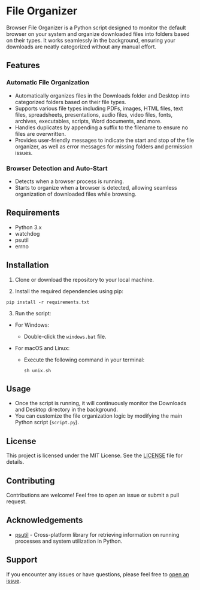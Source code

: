 # File Organizer

Browser File Organizer is a Python script designed to monitor the default browser on your system and organize downloaded files into folders based on their types. It works seamlessly in the background, ensuring your downloads are neatly categorized without any manual effort.

## Features

### Automatic File Organization
- Automatically organizes files in the Downloads folder and Desktop into categorized folders based on their file types.
- Supports various file types including PDFs, images, HTML files, text files, spreadsheets, presentations, audio files, video files, fonts, archives, executables, scripts, Word documents, and more.
- Handles duplicates by appending a suffix to the filename to ensure no files are overwritten.
- Provides user-friendly messages to indicate the start and stop of the file organizer, as well as error messages for missing folders and permission issues.

### Browser Detection and Auto-Start
- Detects when a browser process is running.
- Starts to organize when a browser is detected, allowing seamless organization of downloaded files while browsing.


## Requirements

- Python 3.x
- watchdog
- psutil
- errno

## Installation

1. Clone or download the repository to your local machine.

2. Install the required dependencies using pip:
  ```
  pip install -r requirements.txt
  ```

3. Run the script:

- For Windows:
  - Double-click the `windows.bat` file.

- For macOS and Linux:
  - Execute the following command in your terminal:

    ```
    sh unix.sh
    ```

## Usage

- Once the script is running, it will continuously monitor the Downloads and Desktop directory in the background.
- You can customize the file organization logic by modifying the main Python script (`script.py`).

## License

This project is licensed under the MIT License. See the [LICENSE](LICENSE) file for details.

## Contributing

Contributions are welcome! Feel free to open an issue or submit a pull request.

## Acknowledgements

- [psutil](https://github.com/giampaolo/psutil) - Cross-platform library for retrieving information on running processes and system utilization in Python.

## Support

If you encounter any issues or have questions, please feel free to [open an issue](https://github.com/SpecialSpicy/Downloaded-File-Organizer/issues/new).
